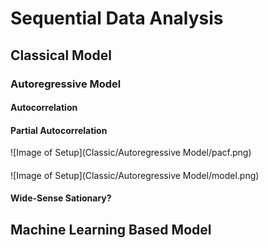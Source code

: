 # Sequential Data Analysis
## Classical Model
### Autoregressive Model
#### Autocorrelation
#### Partial Autocorrelation
![Image of Setup](Classic/Autoregressive Model/pacf.png)
####
![Image of Setup](Classic/Autoregressive Model/model.png)
#### Wide-Sense Sationary?
## Machine Learning Based Model
